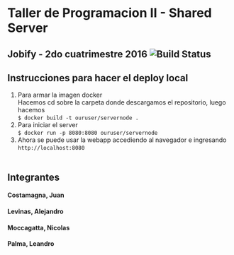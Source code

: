 # Taller de Programacion II - Shared Server </br>
## Jobify - 2do cuatrimestre 2016 ![Build Status](https://travis-ci.org/jcostamagna/SharedServer.svg?branch=master) </br>

## Instrucciones para hacer el deploy local </br>
1) Para armar la imagen docker </br>
Hacemos cd sobre la carpeta donde descargamos el repositorio, luego hacemos </br>
``$ docker build -t ouruser/servernode . ``</br>
2) Para iniciar el server </br>
``$ docker run -p 8080:8080 ouruser/servernode`` </br>
3) Ahora se puede usar la webapp accediendo al navegador e ingresando</br>
``http://localhost:8080`` </br></br>

## Integrantes
#### Costamagna, Juan
#### Levinas, Alejandro
#### Moccagatta, Nicolas
#### Palma, Leandro